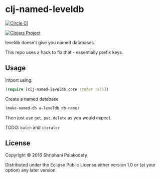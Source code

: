 # clj-named-leveldb

[![Circle CI](https://circleci.com/gh/shriphani/clj-named-leveldb.svg?style=shield&circle-token=351e60b226583e6e24fece5d35f03fbb4f50d3bc)](https://circleci.com/gh/shriphani/clj-named-leveldb)


[![Clojars Project](https://img.shields.io/clojars/v/clj-named-leveldb.svg)](https://clojars.org/clj-named-leveldb)


leveldb doesn't give you named databases.

This repo uses a hack to fix that - essentially prefix keys.

## Usage

Import using:

```clojure
(require [clj-named-leveldb.core :refer :all])
```

Create a named database

```clojure
(make-named-db a-leveldb db-name)
```

Then just use `get`, `put`, `delete` as you would expect.

TODO: `batch` and `iterator`

## License

Copyright © 2016 Shriphani Palakodety

Distributed under the Eclipse Public License either version 1.0 or (at
your option) any later version.
